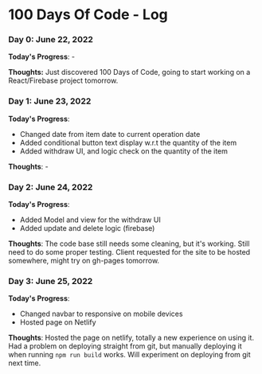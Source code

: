 # 100 Days Of Code - Log

### Day 0: June 22, 2022

**Today's Progress**: -

**Thoughts:** Just discovered 100 Days of Code, going to start working on a React/Firebase project tomorrow. 

### Day 1: June 23, 2022
**Today's Progress**: 
- Changed date from item date to current operation date
- Added conditional button text display w.r.t the quantity of the item
- Added withdraw UI, and logic check on the quantity of the item

**Thoughts**: -

### Day 2: June 24, 2022
**Today's Progress**: 
- Added Model and view for the withdraw UI
- Added update and delete logic (firebase) 

**Thoughts**: The code base still needs some cleaning, but it's working. Still need to do some proper testing. Client requested for the site to be hosted somewhere, might try on gh-pages tomorrow. 

### Day 3: June 25, 2022
**Today's Progress**: 
- Changed navbar to responsive on mobile devices
- Hosted page on Netlify

**Thoughts**: Hosted the page on netlify, totally a new experience on using it. Had a problem on deploying straight from git, but manually deploying it when running `npm run build` works. Will experiment on deploying from git next time. 